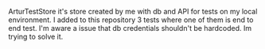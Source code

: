 ArturTestStore it's store created by me with db and API for tests on my local environment.
I added to this repository 3 tests where one of them is end to end test.
I'm aware a issue that db credentials shouldn't be hardcoded. Im trying to solve it.
